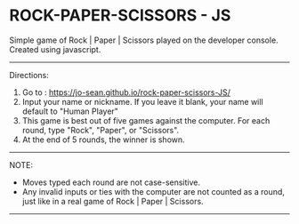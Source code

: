 # ROCK-PAPER-SCISSORS - JS 

Simple game of Rock | Paper | Scissors played on the developer console. Created using javascript. 

___________________________________________________________________________________________________________________

Directions:

1. Go to : https://jo-sean.github.io/rock-paper-scissors-JS/
2. Input your name or nickname. If you leave it blank, your name will default to "Human Player"
3. This game is best out of five games against the computer. For each round, type "Rock", "Paper", or "Scissors".
4. At the end of 5 rounds, the winner is shown. 

___________________________________________________________________________________________________________________

NOTE: 
* Moves typed each round are not case-sensitive. 
* Any invalid inputs or ties with the computer are not counted as a
round, just like in a real game of Rock | Paper | Scissors.

___________________________________________________________________________________________________________________
